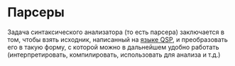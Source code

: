 ﻿# Парсеры

Задача синтаксического анализатора (то есть парсера) заключается в том, чтобы взять исходник, написанный на [языке QSP](../language.md), и преобразовать его в такую форму, с которой можно в дальнейшем удобно работать (интерпретировать, компилировать, использовать для анализа и т.д.)
